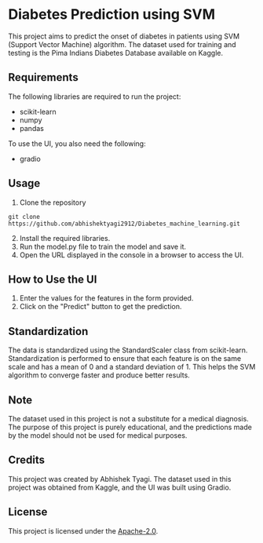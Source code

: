 # Diabetes Prediction using SVM

This project aims to predict the onset of diabetes in patients using SVM (Support Vector Machine) algorithm. The dataset used for training and testing is the Pima Indians Diabetes Database available on Kaggle.

## Requirements
The following libraries are required to run the project:

* scikit-learn
* numpy
* pandas

To use the UI, you also need the following:

* gradio

## Usage

1. Clone the repository
```
git clone https://github.com/abhishektyagi2912/Diabetes_machine_learning.git

```

2. Install the required libraries.
3. Run the model.py file to train the model and save it.
4. Open the URL displayed in the console in a browser to access the UI.

## How to Use the UI

1. Enter the values for the features in the form provided.
2. Click on the "Predict" button to get the prediction.

## Standardization
The data is standardized using the StandardScaler class from scikit-learn. Standardization is performed to ensure that each feature is on the same scale and has a mean of 0 and a standard deviation of 1. This helps the SVM algorithm to converge faster and produce better results.

## Note

The dataset used in this project is not a substitute for a medical diagnosis. The purpose of this project is purely educational, and the predictions made by the model should not be used for medical purposes.

## Credits
This project was created by Abhishek Tyagi. The dataset used in this project was obtained from Kaggle, and the UI was built using Gradio.

## License
This project is licensed under the [Apache-2.0](https://github.com/abhishektyagi2912/Diabetes_machine_learning/blob/master/LICense).
